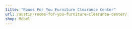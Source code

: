```yaml
---
title: "Rooms For You Furniture Clearance Center"
url: /austin/rooms-for-you-furniture-clearance-center/
shop: Möbel
---
```

